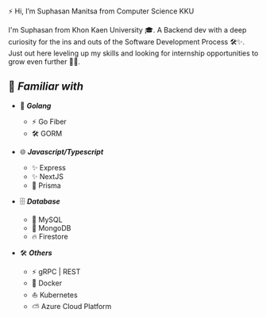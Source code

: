 ⚡️ Hi, I’m Suphasan Manitsa from Computer Science KKU

I'm Suphasan from Khon Kaen University 🎓. A Backend dev with a deep curiosity for the ins and outs of the Software Development Process 🛠️✨. Just out here leveling up my skills and looking for internship opportunities to grow even further 🚀🤝.

## 📑 _Familiar with_

- 🐹 **_Golang_**

  - ⚡ Go Fiber
  - 🛠️ GORM

- 🌐 **_Javascript/Typescript_**

  - ✨ Express
  - ✨ NextJS
  - 🌿 Prisma

- 🗄️ **_Database_**

  - 🐬 MySQL
  - 🍃 MongoDB
  - 🔥 Firestore

- 🛠️ **_Others_**

  - ⚡ gRPC | REST
  - 🐳 Docker
  - ⛵ Kubernetes
  - ⛅ Azure Cloud Platform

